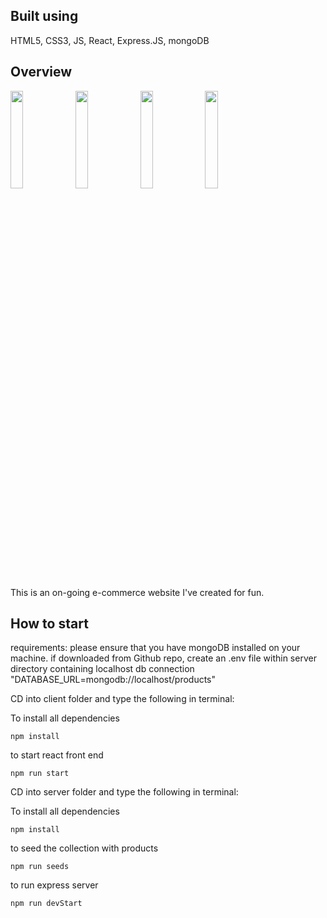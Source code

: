  ## Built using
 HTML5, CSS3, JS, React, Express.JS, mongoDB 
 
 ## Overview
 
 <img src="https://prjimgs.s3.eu-west-2.amazonaws.com/home.png" width="20%" height="20%" align="left">
 <img src="https://prjimgs.s3.eu-west-2.amazonaws.com/shoes-page.png" width="20%" height="20%" align="left">
 <img src="https://prjimgs.s3.eu-west-2.amazonaws.com/product.png" width="20%" height="20%"align="left">
 <img src="https://prjimgs.s3.eu-west-2.amazonaws.com/checkout.png" width="20%" height="20%">

 
 This is an on-going e-commerce website I've created for fun. 


## How to start

requirements: please ensure that you have mongoDB installed on your machine.
if downloaded from Github repo, create an .env file within server directory containing localhost db connection "DATABASE_URL=mongodb://localhost/products"

CD into client folder and type the following in terminal:

To install all dependencies

```
npm install
```

to start react front end

```
npm run start
```

CD into server folder and type the following in terminal:

To install all dependencies

```
npm install

```

to seed the collection with products

```
npm run seeds
```

to run express server

```
npm run devStart
```
